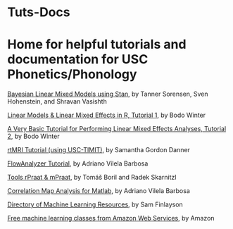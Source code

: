 # Tuts-Docs
<h1>Home for helpful tutorials and documentation for USC Phonetics/Phonology</h1>

<a href="http://dx.doi.org/10.20982/tqmp.12.3.p175">Bayesian Linear Mixed Models using Stan</a>, by Tanner Sorensen, Sven Hohenstein, and Shravan Vasishth  

<a href="http://www.bodowinter.com/tutorial/bw_LME_tutorial1.pdf"> Linear Models & Linear Mixed Effects in R, Tutorial 1</a>, by Bodo Winter

<a href="http://www.bodowinter.com/tutorial/bw_LME_tutorial2.pdf">A Very Basic Tutorial for Performing Linear Mixed Effects Analyses, Tutorial 2</a>, by Bodo Winter

<a href="https://sgdanner.com/amp-2016-tutorial/">rtMRI Tutorial (using USC-TIMIT)</a>, by Samantha Gordon Danner

<a href="https://www.cefala.org/FlowAnalyzer/">FlowAnalyzer Tutorial</a>, by Adriano Vilela Barbosa

<a href="http://fu.ff.cuni.cz/praat/">Tools rPraat & mPraat</a>, by Tomáš Boril and Radek Skarnitzl

<a href="https://github.com/avspeech/cma-matlab">Correlation Map Analysis for Matlab</a>, by Adriano Vilela Barbosa

<a href="https://sgfin.github.io/learning-resources/">Directory of Machine Learning Resources</a>, by Sam Finlayson

<a href="https://aws.amazon.com/training/learning-paths/machine-learning/">Free machine learning classes from Amazon Web Services</a>, by Amazon

